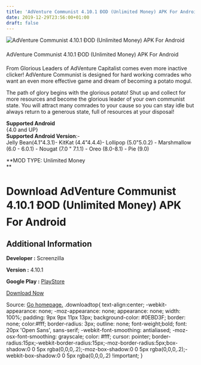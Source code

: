 ```yaml
---
title: 'AdVenture Communist 4.10.1 ÐOD (Unlimited Money) APK For Android'
date: 2019-12-29T23:56:00+01:00
draft: false
---
```


![AdVenture Communist 4.10.1 ÐOD (Unlimited Money) APK For Android](https://i0.wp.com/apkhome.net/wp-content/uploads/2019/11/AdVenture-Communist-4.10.1-ÐOD-Unlimited-Money.png "AdVenture Communist 4.10.1 ÐOD (Unlimited Money) APK For Android")

  

AdVenture Communist 4.10.1 ÐOD (Unlimited Money) APK For Android

From Glorious Leaders of AdVenture Capitalist comes even more inactive clicker! AdVenture Communist is designed for hard working comrades who want an even more effective game and dream of becoming a potato mogul.

The path of glory begins with the glorious potato! Shut up and collect for more resources and become the glorious leader of your own communist state. You will attract many comrades to your cause so you can stay idle but always return to a generous state, full of resources at your disposal!

**Supported Android**  
{4.0 and UP}  
**Supported Android Version**:-  
Jelly Bean(4.1"4.3.1)- KitKat (4.4"4.4.4)- Lollipop (5.0"5.0.2) - Marshmallow (6.0 - 6.0.1) - Nougat (7.0 " 7.1.1) - Oreo (8.0-8.1) - Pie (9.0)

**MOD TYPE: Unlimited Money  
**

Download AdVenture Communist 4.10.1 ÐOD (Unlimited Money) APK For Android
==========================================================================

Additional Information
----------------------

**Developer :** Screenzilla

**Version :** 4.10.1

**Google Play :** [PlayStore](https://play.google.com/store/apps/details?id=com.kongregate.mobile.adventurecommunist.google)

  

[Download Now](https://store4app.co/post/adventure-communist-4-10-1-od-unlimited-money-apk-for-android_1574018251)

  
Source: [Go homepage.](https://store4app.co/post/adventure-communist-4-10-1-od-unlimited-money-apk-for-android_1574018251) .downloadtop{ text-align:center; -webkit-appearance: none; -moz-appearance: none; appearance: none; width: 100%; padding: 9px 9px 11px 13px; background-color: #0EBD3F; border: none; color:#fff; border-radius: 3px; outline: none; font-weight;bold; font: 20px 'Open Sans', sans-serif; -webkit-font-smoothing: antialiased; -moz-osx-font-smoothing: grayscale; color: #fff; cursor: pointer; border-radius:15px;-webkit-border-radius:15px;-moz-border-radius:5px;box-shadow:0 0 5px rgba(0,0,0,.2);-moz-box-shadow:0 0 5px rgba(0,0,0,.2);-webkit-box-shadow:0 0 5px rgba(0,0,0,.2) !important; }
